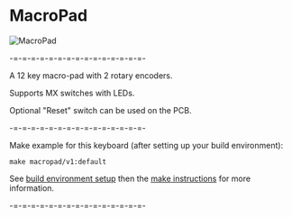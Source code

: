MacroPad
===

![MacroPad](https://i.imgur.com/Po4ug0O.jpg)

-=-=-=-=-=-=-=-=-=-=-=-=-=-=-=-

A 12 key macro-pad with 2 rotary encoders.

Supports MX switches with LEDs.

Optional "Reset" switch can be used on the PCB.

-=-=-=-=-=-=-=-=-=-=-=-=-=-=-=-

Make example for this keyboard (after setting up your build environment):

    make macropad/v1:default

See [build environment setup](https://docs.qmk.fm/#/getting_started_build_tools) then the [make instructions](https://docs.qmk.fm/#/getting_started_make_guide) for more information.

-=-=-=-=-=-=-=-=-=-=-=-=-=-=-=-

